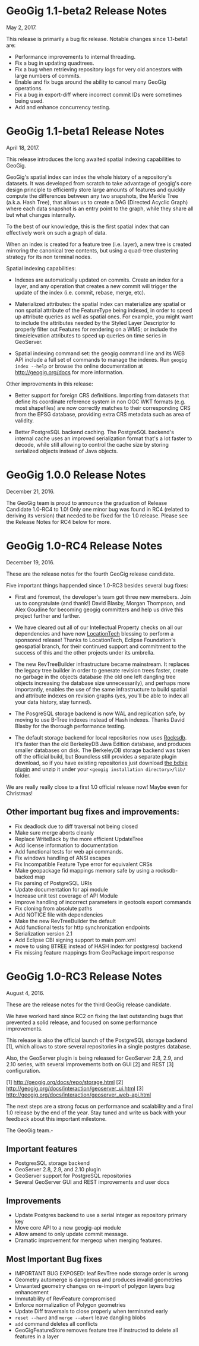 GeoGig 1.1-beta2 Release Notes
==============================

May 2, 2017.

This release is primarily a bug fix release. Notable changes since 1.1-beta1 are:

* Performance improvements to internal threading.
* Fix a bug in updating quadtrees.
* Fix a bug when retrieving repository logs for very old ancestors with large numbers of commits.
* Enable and fix bugs around the ability to cancel many GeoGig operations.
* Fix a bug in export-diff where incorrect commit IDs were sometimes being used.
* Add and enhance concurrency testing.

GeoGig 1.1-beta1 Release Notes
==============================

April 18, 2017.

This release introduces the long awaited spatial indexing capabilities to GeoGig.

GeoGig's spatial index can index the whole history of a repository's datasets. It was
developed from scratch to take advantage of geogig's core design principle to efficiently
store large amounts of features and quickly compute the differences between any two
snapshots, the Merkle Tree (a.k.a. Hash Tree), that allows us to create a DAG (Directed
Acyclic Graph) where each data snapshot is an entry point to the graph, while they share
all but what changes internally.

To the best of our knowledge, this is the first spatial index that can effectively
work on such a graph of data.

When an index is created for a feature tree (i.e. layer), a new tree is created mirroring
the canonical tree contents, but using a quad-tree clustering strategy for its non terminal
nodes.

Spatial indexing capabilities:

* Indexes are automatically updated on commits. Create an index for a layer, and any operation
that creates a new commit will trigger the update of the index (i.e. commit, rebase, merge, etc).
* Materialized attributes: the spatial index can materialize any spatial or non spatial attribute
of the FeatureType being indexed, in order to speed up attribute queries as well as spatial ones.
For example, you might want to include the attributes needed by the Styled Layer Descriptor to properly
filter out Features for rendering on a WMS; or include the time/elevation attributes to speed up
queries on time series in GeoServer. 

* Spatial indexing command set: the geogig command line and its WEB API include a full set of
commands to manage the indexes. Run `geogig index --help` or browse the online documentation at
http://geogig.org/docs for more information.


Other improvements in this release:

* Better support for foreign CRS definitions. Importing from datasets that define its coordinate
reference system in non OGC WKT formats (e.g. most shapefiles) are now correctly matches to their
corresponding CRS from the EPSG database, providing extra CRS metadata such as area of validity.

* Better PostgreSQL backend caching. The PostgreSQL backend's internal cache uses an improved
serialization format that's a lot faster to decode, while still allowing to control the cache
size by storing serialized objects instead of Java objects.

GeoGig 1.0.0 Release Notes
==========================

December 21, 2016.

The GeoGig team is proud to announce the graduation of Release Candidate 1.0-RC4 to 1.0!
Only one minor bug was found in RC4 (related to deriving its version) that needed to be 
fixed for the 1.0 release. Please see the Release Notes for RC4 below for more.

GeoGig 1.0-RC4 Release Notes
============================

December 19, 2016.

These are the release notes for the fourth GeoGig release candidate.

Five important things happended since 1.0-RC3 besides several bug fixes:

* First and foremost, the developer's team got three new memebers. Join us
to congratulate (and thank!) David Blasby, Morgan Thompson, and Alex Goudine
for becoming geogig committers and help us drive this project further and farther.

* We have cleared out all of our Intellectual Property checks on all our
dependencies and have now [LocationTech](https://locationtech.org/) blessing to perform
a sponsored release!
Thanks to LocationTech, Eclipse Foundation's geospatial branch, for their
continued support and commitment to the success of this and the other projects
under its umbrella.

* The new RevTreeBuilder infrastructure became mainstream. It replaces the
legacy tree builder in order to generate revision trees faster, create no
garbage in the objects database (the old one left dangling tree objects
increasing the database size unnecessarily), and perhaps more importantly,
enables the use of the same infrastructure to build spatial and attribute
indexes on revision graphs (yes, you'll be able to index all your data 
history, stay tunned).

* The PosgreSQL storage backend is now WAL and replication safe, by moving
to use B-Tree indexes instead of Hash indexes. Thanks David Blasby for the
thorough performance testing. 

* The default storage backend for local repositories now uses [Rocksdb](http://rocksdb.org/).
It's faster than the old BerkeleyDB Java Edition database, and produces
smaller databases on disk.
The BerkeleyDB storage backend was taken off the official build, but Boundless
still provides a separate plugin download, so if you have existing repositories
just download [the bdbje plugin](https://github.com/locationtech/geogig/releases/download/v1.0-RC4/geogig-plugins-bdbje-1.0-RC4.zip) and unzip it
under your `<geogig installation directory>/lib/` folder.

We are really really close to a first 1.0 official release now! Maybe even for Christmas!

Other important bug fixes and improvements:
-------------------------------------------

- Fix deadlock due to diff traversal not being closed
- Make sure merge aborts cleanly
- Replace WriteBack by the more efficient UpdateTree
- Add license information to documentation
- Add functional tests for web api commands.
- Fix windows handling of ANSI escapes 
- Fix Incompatible Feature Type error for equivalent CRSs
- Make geopackage fid mappings memory safe by using a rocksdb-backed map
- Fix parsing of PostgreSQL URIs 
- Update documentation for api module
- Increase unit test coverage of API Module
- Improve handling of incorrect parameters in geotools export commands
- Fix cloning from absolute paths
- Add NOTICE file with dependencies 
- Make the new RevTreeBuilder the default
- Add functional tests for http synchronization endpoints
- Serialization version 2.1 
- Add Eclipse CBI signing support to main pom.xml
- move to using BTREE instead of HASH index for postgresql backend 
- Fix missing feature mappings from GeoPackage import response


GeoGig 1.0-RC3 Release Notes
============================

August 4, 2016.

These are the release notes for the third GeoGig release candidate.

We have worked hard since RC2 on fixing the last outstanding bugs that prevented 
a solid release, and focused on some performance improvements.

This release is also the official launch of the PostgreSQL storage backend [1],
which allows to store several repositories in a single postgres database.

Also, the GeoServer plugin is being released for GeoServer 2.8, 2.9, and 2.10 series,
with several improvements both on GUI [2] and REST [3] configuration.

[1] <http://geogig.org/docs/repo/storage.html>
[2] <http://geogig.org/docs/interaction/geoserver_ui.html>
[3] <http://geogig.org/docs/interaction/geoserver_web-api.html>

The next steps are a strong focus on performance and scalability and a final
1.0 release by the end of the year. Stay tuned and write us back with your 
feedback about this important milestone.

The GeoGig team.-

Important features
------------------

- PostgresSQL storage backend
- GeoServer 2.8, 2.9, and 2.10 plugin
- GeoServer support for PostgreSQL repositories
- Several GeoServer GUI and REST improvements and user docs

Improvements
------------
- Update Postgres backend to use a serial integer as repository primary key 
- Move core API to a new geogig-api module 
- Allow amend to only update commit message. 
- Dramatic improvement for mergeop when merging features. 


Most Important Bug fixes
------------------------

- IMPORTANT BUG EXPOSED: leaf RevTree node storage order is wrong
- Geometry automerge is dangerous and produces invalid geometries
- Unwanted geometry changes on re-import of polygon layers bug enhancement
- Immutability of RevFeature compromised
- Enforce normalization of Polygon geometries
- Update Diff traversals to close properly when terminated early
- `reset --hard` and `merge --abort` leave dangling blobs
- `add` command deletes all conflicts
- GeoGigFeatureStore removes feature tree if instructed to delete all features in a layer

